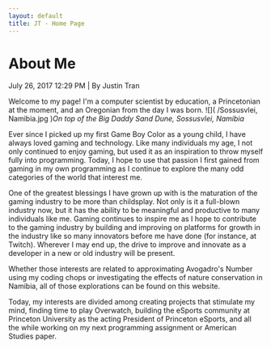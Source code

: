 ```yaml
---
layout: default
title: JT - Home Page
---
```

<h1>About Me</h1>
<p class="meta">July 26, 2017 12:29 PM | By Justin Tran</p>

Welcome to my page! I'm a computer scientist by education, a Princetonian at the moment, and an Oregonian from the day I was born.
![]( /Sossusvlei, Namibia.jpg )*On top of the Big Daddy Sand Dune, Sossusvlei, Namibia*

Ever since I picked up my first Game Boy Color as a young child, I have always loved gaming and technology. Like many individuals my age, I not only continued to enjoy gaming, but used it as an inspiration to throw myself fully into programming. Today, I hope to use that passion I first gained from gaming in my own programming as I continue to explore the many odd categories of the world that interest me.

One of the greatest blessings I have grown up with is the maturation of the gaming industry to be more than childsplay. Not only is it a full-blown industry now, but it has the ability to be meaningful and productive to many individuals like me. Gaming continues to inspire me as I hope to contribute to the gaming industry by building and improving on platforms for growth in the industry like so many innovators before me have done (for instance, at Twitch). Wherever I may end up, the drive to improve and innovate as a developer in a new or old industry will be present.

Whether those interests are related to approximating Avogadro's Number using my coding chops or investigating the effects of nature conservation in Namibia, all of those explorations can be found on this website.

Today, my interests are divided among creating projects that stimulate my mind, finding time to play Overwatch, building the eSports community at Princeton University as the acting President of Princeton eSports, and all the while working on my next programming assignment or American Studies paper.
